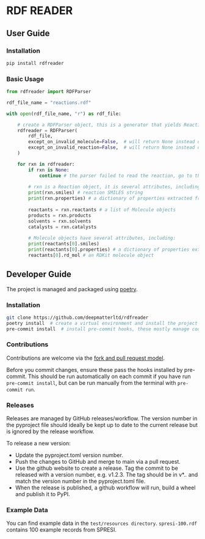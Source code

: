 # RDF READER

## User Guide

### Installation

``` bash
pip install rdfreader
```

### Basic Usage

``` python
from rdfreader import RDFParser

rdf_file_name = "reactions.rdf"

with open(rdf_file_name, "r") as rdf_file:

    # create a RDFParser object, this is a generator that yields Reaction objects
    rdfreader = RDFParser(
        rdf_file,
        except_on_invalid_molecule=False,  # will return None instead of raising an exception if a molecule is invalid
        except_on_invalid_reaction=False,  # will return None instead of raising an exception if a reaction is invalid 
    )

    for rxn in rdfreader:
        if rxn is None:
            continue # the parser failed to read the reaction, go to the next one
  
        # rxn is a Reaction object, it is several attributes, including:
        print(rxn.smiles) # reaction SMILES string
        print(rxn.properties) # a dictionary of properties extracted from the RXN record
        
        reactants = rxn.reactants # a list of Molecule objects
        products = rxn.products
        solvents = rxn.solvents 
        catalysts = rxn.catalysts 
 
        # Molecule objects have several attributes, including:
        print(reactants[0].smiles)
        print(reactants[0].properties) # a dictionary of properties extracted from the MOL record (often empty)
        reactants[0].rd_mol # an RDKit molecule object
```

## Developer Guide

The project is managed and packaged using [poetry](https://python-poetry.org/docs/#installation).

### Installation

``` bash
git clone https://github.com/deepmatterltd/rdfreader
poetry install  # create a virtual environment and install the project dependencies
pre-commit install  # install pre-commit hooks, these mostly manage codestyle
```

### Contributions

Contributions are welcome via the [fork and pull request model](https://docs.github.com/en/get-started/quickstart/contributing-to-projects).

Before you commit changes, ensure these pass the hooks installed by pre-commit. This should be run automatically on each commit if you have run `pre-commit install`, but can be run manually from the terminal with `pre-commit run`.

### Releases

Releases are managed by GitHub releases/workflow. The version number in the pyproject file should ideally be kept up to date to the current release but is ignored by the release workflow.

To release a new version:

- Update the pyproject.toml version number.
- Push the changes to GitHub and merge to main via a pull request.
- Use the github website to create a release. Tag the commit to be released with a version number, e.g. v1.2.3. The tag should be in v*.*.* and match the version number in the pyproject.toml file.
- When the release is published, a github workflow will run, build a wheel and publish it to PyPI.

### Example Data

You can find example data in the `test/resources directory`. `spresi-100.rdf` contains 100 example records from SPRESI.